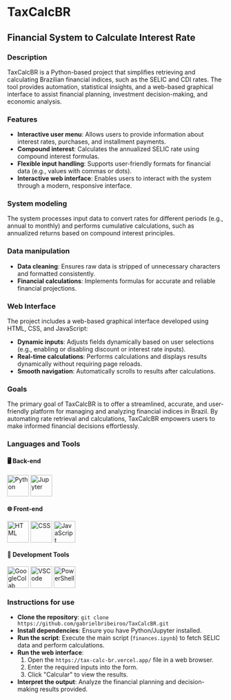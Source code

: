 # TaxCalcBR

## Financial System to Calculate Interest Rate

### Description
TaxCalcBR is a Python-based project that simplifies retrieving and calculating Brazilian financial indices, such as the SELIC and CDI rates. The tool provides automation, statistical insights, and a web-based graphical interface to assist financial planning, investment decision-making, and economic analysis.

### Features
- **Interactive user menu**: Allows users to provide information about interest rates, purchases, and installment payments.
- **Compound interest**: Calculates the annualized SELIC rate using compound interest formulas.
- **Flexible input handling**: Supports user-friendly formats for financial data (e.g., values with commas or dots).
- **Interactive web interface**: Enables users to interact with the system through a modern, responsive interface.

### System modeling
The system processes input data to convert rates for different periods (e.g., annual to monthly) and performs cumulative calculations, such as annualized returns based on compound interest principles.

### Data manipulation
- **Data cleaning**: Ensures raw data is stripped of unnecessary characters and formatted consistently.
- **Financial calculations**: Implements formulas for accurate and reliable financial projections.

### Web Interface
The project includes a web-based graphical interface developed using HTML, CSS, and JavaScript:
- **Dynamic inputs**: Adjusts fields dynamically based on user selections (e.g., enabling or disabling discount or interest rate inputs).
- **Real-time calculations**: Performs calculations and displays results dynamically without requiring page reloads.
- **Smooth navigation**: Automatically scrolls to results after calculations.

### Goals
The primary goal of TaxCalcBR is to offer a streamlined, accurate, and user-friendly platform for managing and analyzing financial indices in Brazil. By automating rate retrieval and calculations, TaxCalcBR empowers users to make informed financial decisions effortlessly.

### Languages and Tools
#### 🖥 Back-end
<div style="display: inline_block">
  <img align="top" alt="Python" height="50" width="50" src="https://cdn.jsdelivr.net/gh/devicons/devicon/icons/python/python-original.svg" />
  <img align="top" alt="Jupyter" height="50" width="50" src="https://upload.wikimedia.org/wikipedia/commons/3/38/Jupyter_logo.svg" />
</div>

#### 🌐 Front-end
<div style="display: inline_block">
  <img align="top" alt="HTML" height="50" width="50" src="https://cdn.jsdelivr.net/gh/devicons/devicon/icons/html5/html5-original.svg" />
  <img align="top" alt="CSS" height="50" width="50" src="https://cdn.jsdelivr.net/gh/devicons/devicon/icons/css3/css3-original.svg" />
  <img align="top" alt="JavaScript" height="50" width="50" src="https://cdn.jsdelivr.net/gh/devicons/devicon/icons/javascript/javascript-original.svg" />
</div>

#### 🔧 Development Tools
<div style="display: inline_block">
  <img align="top" alt="GoogleColab" height="50" width="50" src="https://upload.wikimedia.org/wikipedia/commons/d/d0/Google_Colaboratory_SVG_Logo.svg" />
  <img align="top" alt="VSCode" height="50" width="50" src="https://cdn.jsdelivr.net/gh/devicons/devicon/icons/vscode/vscode-original.svg" />
  <img align="top" alt="PowerShell" height="50" width="50" src="https://cdn.jsdelivr.net/gh/devicons/devicon/icons/powershell/powershell-original.svg" />
</div>

### Instructions for use
- **Clone the repository**: ```git clone https://github.com/gabrielbribeiroo/TaxCalcBR.git```
- **Install dependencies**: Ensure you have Python/Jupyter installed.
- **Run the script**: Execute the main script (```finances.ipynb```) to fetch SELIC data and perform calculations.
- **Run the web interface**:
  1. Open the ```https://tax-calc-br.vercel.app/``` file in a web browser.
  2. Enter the required inputs into the form.
  3. Click "Calcular" to view the results.
- **Interpret the output**: Analyze the financial planning and decision-making results provided.
